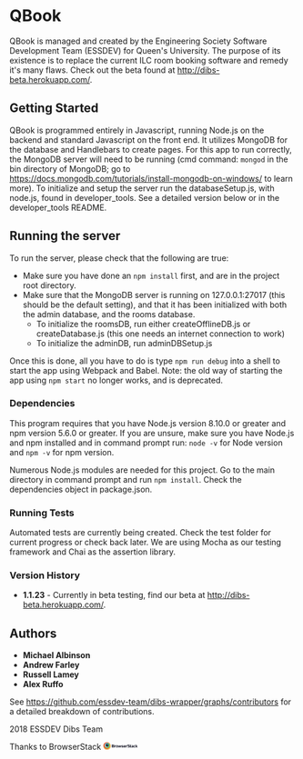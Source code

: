 # QBook

QBook is managed and created by the Engineering Society Software Development Team (ESSDEV) for Queen's University. The purpose of its existence is to replace the current ILC room booking software and remedy it's many flaws. Check out the beta found at http://dibs-beta.herokuapp.com/.

## Getting Started

QBook is programmed entirely in Javascript, running Node.js on the backend and standard Javascript on the front end. It utilizes MongoDB for the database and Handlebars to create pages. For this app to run correctly, the MongoDB server will need to be running (cmd command: `mongod` in the bin directory of MongoDB; go to https://docs.mongodb.com/tutorials/install-mongodb-on-windows/ to learn more). To initialize and setup the server run the databaseSetup.js, with node.js, found in developer_tools. See a detailed version below or in the developer_tools README.

## Running the server

To run the server, please check that the following are true:
* Make sure you have done an `npm install` first, and are in the project root directory.  
* Make sure that the MongoDB server is running on 127.0.0.1:27017 (this should be the default setting), and that it has been initialized with both the admin database, and the rooms database.  
  * To initialize the roomsDB, run either createOfflineDB.js or createDatabase.js (this one needs an internet connection to work)
  * To initialize the adminDB, run adminDBSetup.js

Once this is done, all you have to do is type `npm run debug` into a shell to start the app using Webpack and Babel.  Note: the old way of starting the app using `npm start` no longer works, and is deprecated. 

### Dependencies

This program requires that you have Node.js version 8.10.0 or greater and npm version 5.6.0 or greater. If you are unsure, make sure you have Node.js and npm installed and in command prompt run: `node -v` for Node version and `npm -v` for npm version.

Numerous Node.js modules are needed for this project. Go to the main directory in command prompt and run `npm install`.
Check the dependencies object in package.json.

### Running Tests

Automated tests are currently being created. Check the test folder for current progress or check back later. We are using Mocha as our testing framework and Chai as the assertion library.

### Version History

* **1.1.23** - Currently in beta testing, find our beta at http://dibs-beta.herokuapp.com/.

## Authors

* **Michael Albinson**
* **Andrew Farley**
* **Russell Lamey**
* **Alex Ruffo**

See https://github.com/essdev-team/dibs-wrapper/graphs/contributors for a detailed breakdown of contributions.

2018 ESSDEV Dibs Team

Thanks to BrowserStack
<a href="https://browserstack.com"> <img src="archive/Browserstack-logo.png" width="12%"> </a>
